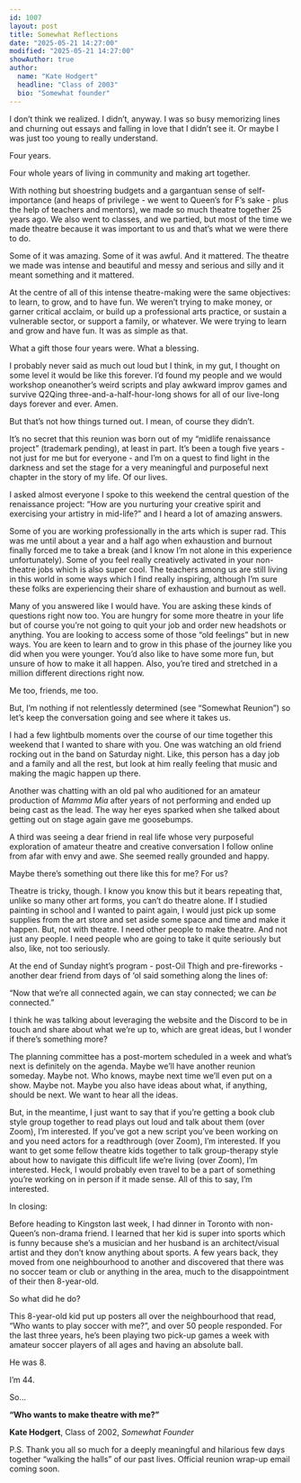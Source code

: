 ```yaml
---
id: 1007
layout: post
title: Somewhat Reflections
date: "2025-05-21 14:27:00"
modified: "2025-05-21 14:27:00"
showAuthor: true
author:
  name: "Kate Hodgert"
  headline: "Class of 2003"
  bio: "Somewhat founder"
---
```

I don’t think we realized. I didn’t, anyway. I was so busy memorizing lines and churning out essays and falling in love that I didn’t see it. Or maybe I was just too young to really understand.

Four years.

Four whole years of living in community and making art together.

With nothing but shoestring budgets and a gargantuan sense of self-importance (and heaps of privilege - we went to Queen’s for F’s sake - plus the help of teachers and mentors), we made so much theatre together 25 years ago. We also went to classes, and we partied, but most of the time we made theatre because it was important to us and that’s what we were there to do.

Some of it was amazing. Some of it was awful. And it mattered. The theatre we made was intense and beautiful and messy and serious and silly and it meant something and it mattered.

At the centre of all of this intense theatre-making were the same objectives: to learn, to grow, and to have fun. We weren’t trying to make money, or garner critical acclaim, or build up a professional arts practice, or sustain a vulnerable sector, or support a family, or whatever. We were trying to learn and grow and have fun. It was as simple as that.

What a gift those four years were. What a blessing.

I probably never said as much out loud but I think, in my gut, I thought on some level it would be like this forever. I’d found my people and we would workshop oneanother’s weird scripts and play awkward improv games and survive Q2Qing three-and-a-half-hour-long shows for all of our live-long days forever and ever. Amen.

But that’s not how things turned out. I mean, of course they didn’t.

It’s no secret that this reunion was born out of my “midlife renaissance project” (trademark pending), at least in part. It’s been a tough five years - not just for me but for everyone - and I’m on a quest to find light in the darkness and set the stage for a very meaningful and purposeful next chapter in the story of my life. Of our lives.

I asked almost everyone I spoke to this weekend the central question of the renaissance project: “How are you nurturing your creative spirit and exercising your artistry in mid-life?” and I heard a lot of amazing answers.

Some of you are working professionally in the arts which is super rad. This was me until about a year and a half ago when exhaustion and burnout finally forced me to take a break (and I know I’m not alone in this experience unfortunately). Some of you feel really creatively activated in your non-theatre jobs which is also super cool. The teachers among us are still living in this world in some ways which I find really inspiring, although I’m sure these folks are experiencing their share of exhaustion and burnout as well.

Many of you answered like I would have. You are asking these kinds of questions right now too. You are hungry for some more theatre in your life but of course you’re not going to quit your job and order new headshots or anything. You are looking to access some of those “old feelings” but in new ways. You are keen to learn and to grow in this phase of the journey like you did when you were younger. You’d also like to have some more fun, but unsure of how to make it all happen. Also, you’re tired and stretched in a million different directions right now.

Me too, friends, me too.

But, I’m nothing if not relentlessly determined (see “Somewhat Reunion”) so let’s keep the conversation going and see where it takes us.

I had a few lightbulb moments over the course of our time together this weekend that I wanted to share with you. One was watching an old friend rocking out in the band on Saturday night. Like, this person has a day job and a family and all the rest, but look at him really feeling that music and making the magic happen up there.

Another was chatting with an old pal who auditioned for an amateur production of *Mamma Mia* after years of not performing and ended up being cast as the lead. The way her eyes sparked when she talked about getting out on stage again gave me goosebumps.

A third was seeing a dear friend in real life whose very purposeful exploration of amateur theatre and creative conversation I follow online from afar with envy and awe. She seemed really grounded and happy.

Maybe there’s something out there like this for me? For us?

Theatre is tricky, though. I know you know this but it bears repeating that, unlike so many other art forms, you can’t do theatre alone. If I studied painting in school and I wanted to paint again, I would just pick up some supplies from the art store and set aside some space and time and make it happen. But, not with theatre. I need other people to make theatre. And not just any people. I need people who are going to take it quite seriously but also, like, not too seriously.

At the end of Sunday night’s program - post-Oil Thigh and pre-fireworks - another dear friend from days of ‘ol said something along the lines of:

“Now that we’re all connected again, we can stay connected; we can *be* connected.”

I think he was talking about leveraging the website and the Discord to be in touch and share about what we’re up to, which are great ideas, but I wonder if there’s something more?

The planning committee has a post-mortem scheduled in a week and what’s next is definitely on the agenda. Maybe we’ll have another reunion someday. Maybe not. Who knows, maybe next time we’ll even put on a show. Maybe not. Maybe you also have ideas about what, if anything, should be next. We want to hear all the ideas.

But, in the meantime, I just want to say that if you’re getting a book club style group together to read plays out loud and talk about them (over Zoom), I’m interested. If you’ve got a new script you’ve been working on and you need actors for a readthrough (over Zoom), I’m interested. If you want to get some fellow theatre kids together to talk group-therapy style about how to navigate this difficult life we’re living (over Zoom), I’m interested. Heck, I would probably even travel to be a part of something you’re working on in person if it made sense. All of this to say, I’m interested.

In closing:

Before heading to Kingston last week, I had dinner in Toronto with non-Queen’s non-drama friend. I learned that her kid is super into sports which is funny because she’s a musician and her husband is an architect/visual artist and they don’t know anything about sports. A few years back, they moved from one neighbourhood to another and discovered that there was no soccer team or club or anything in the area, much to the disappointment of their then 8-year-old.

So what did he do?

This 8-year-old kid put up posters all over the neighbourhood that read, “Who wants to play soccer with me?”, and over 50 people responded. For the last three years, he’s been playing two pick-up games a week with amateur soccer players of all ages and having an absolute ball.

He was 8.

I’m 44.

So…

**“Who wants to make theatre with me?”**

**Kate Hodgert**, Class of 2002, *Somewhat Founder*

P.S. Thank you all so much for a deeply meaningful and hilarious few days together “walking the halls” of our past lives. Official reunion wrap-up email coming soon.



